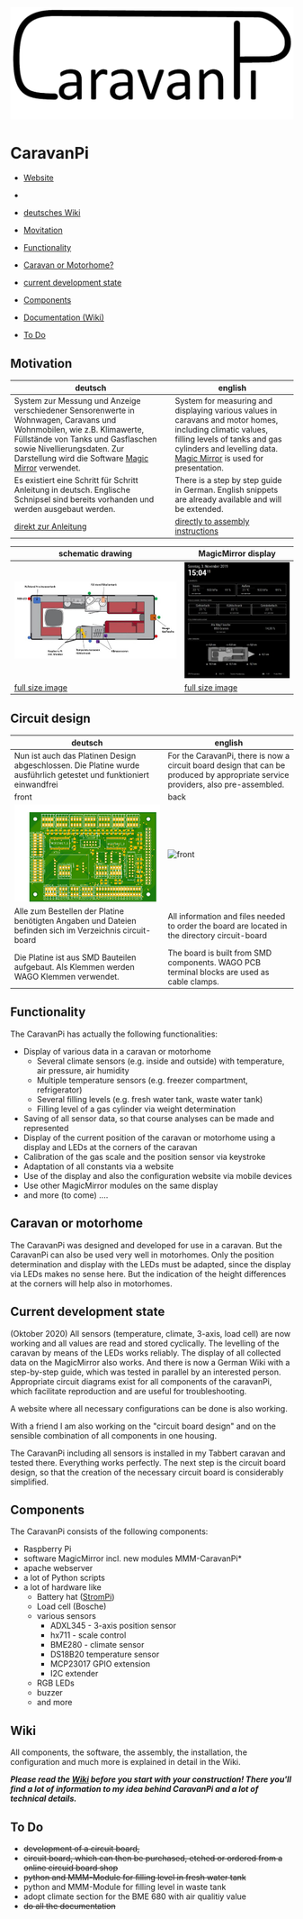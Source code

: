 ![CaraavanPiLogo](https://github.com/spitzlbergerj/CaravanPi/raw/master/images/CaravanPi-Logo.png)  
# CaravanPi

- [Website](https://www.CaravanPi.de)
- 
- [deutsches Wiki](https://github.com/spitzlbergerj/CaravanPi/wiki/Home/)

- [Movitation](#motivation)
- [Functionality](#functionality)
- [Caravan or Motorhome?](#caravan-or-motorhome)
- [current development state](#current-development-state)
- [Components](#components)
- [Documentation (Wiki)](#wiki)
- [To Do](#to-do)


## Motivation

deutsch | english
----- | -----
System zur Messung und Anzeige verschiedener Sensorenwerte in Wohnwagen, Caravans und Wohnmobilen, wie z.B. Klimawerte, Füllstände von Tanks und Gasflaschen sowie Nivellierungsdaten. Zur Darstellung wird die Software <a href="https://magicmirror.builders/">Magic Mirror</a> verwendet. | System for measuring and displaying various values in caravans and motor homes, including climatic values, filling levels of tanks and gas cylinders and levelling data. <a href="https://magicmirror.builders/">Magic Mirror</a> is used for presentation.
Es existiert eine Schritt für Schritt Anleitung in deutsch. Englische Schnipsel sind bereits vorhanden und werden ausgebaut werden.|There is a step by step guide in German. English snippets are already available and will be extended.
[direkt zur Anleitung](https://github.com/spitzlbergerj/CaravanPi/wiki/Home/)|[directly to assembly instructions](https://github.com/spitzlbergerj/CaravanPi/wiki/Wiki-Home-english)

schematic drawing | MagicMirror display
----- | -----
![schema](https://github.com/spitzlbergerj/CaravanPi/raw/master/images/CaravanPi-320.jpg) | ![MagicMirror](https://github.com/spitzlbergerj/CaravanPi/raw/master/images/CaravanPi-MagicMirror-320.jpg)
[full size image](https://github.com/spitzlbergerj/CaravanPi/raw/master/images/CaravanPi.jpg) | [full size image](https://github.com/spitzlbergerj/CaravanPi/raw/master/images/CaravanPi-MagicMirror.jpg) 

## Circuit design
deutsch | english
----- | -----
Nun ist auch das Platinen Design abgeschlossen. Die Platine wurde ausführlich getestet und funktioniert einwandfrei | For the CaravanPi, there is now a circuit board design that can be produced by appropriate service providers, also pre-assembled. 
front | back
![front](https://github.com/spitzlbergerj/CaravanPi/raw/master/images/doku/CaravanPi-Platine-Vorderseite.png) | ![front](https://github.com/spitzlbergerj/CaravanPi/raw/master/images/doku/CaravanPi-Platine-Rückseite.png) 
Alle zum Bestellen der Platine benötigten Angaben und Dateien befinden sich im Verzeichnis circuit-board | All information and files needed to order the board are located in the directory circuit-board
Die Platine ist aus SMD Bauteilen aufgebaut. Als Klemmen werden WAGO Klemmen verwendet. | The board is built from SMD components. WAGO PCB terminal blocks are used as cable clamps.


## Functionality
The CaravanPi has actually the following functionalities:
- Display of various data in a caravan or motorhome
  - Several climate sensors (e.g. inside and outside) with temperature, air pressure, air humidity
  - Multiple temperature sensors (e.g. freezer compartment, refrigerator)
  - Several filling levels (e.g. fresh water tank, waste water tank)
  - Filling level of a gas cylinder via weight determination
- Saving of all sensor data, so that course analyses can be made and represented
- Display of the current position of the caravan or motorhome using a display and LEDs at the corners of the caravan
- Calibration of the gas scale and the position sensor via keystroke
- Adaptation of all constants via a website 
- Use of the display and also the configuration website via mobile devices
- Use other MagicMirror modules on the same display
- and more (to come) ....

## Caravan or motorhome

The CaravanPi was designed and developed for use in a caravan. But the CaravanPi can also be used very well in motorhomes. Only the position determination and display with the LEDs must be adapted, since the display via LEDs makes no sense here. But the indication of the height differences at the corners will help also in motorhomes.

## Current development state

(Oktober 2020)
All sensors (temperature, climate, 3-axis, load cell) are now working and all values are read and stored cyclically. The levelling of the caravan by means of the LEDs works reliably. The display of all collected data on the MagicMirror also works. And there is now a German Wiki with a step-by-step guide, which was tested in parallel by an interested person. Appropriate circuit diagrams exist for all components of the caravanPi, which facilitate reproduction and are useful for troubleshooting. 

A website where all necessary configurations can be done is also working.

With a friend I am also working on the "circuit board design" and on the sensible combination of all components in one housing.

The CaravanPi including all sensors is installed in my Tabbert caravan and tested there. Everything works perfectly. The next step is the circuit board design, so that the creation of the necessary circuit board is considerably simplified.

## Components 

The CaravanPi consists of the following components:
- Raspberry Pi
- software MagicMirror incl. new modules MMM-CaravanPi*
- apache webserver
- a lot of Python scripts
- a lot of hardware like 
  - Battery hat ([StromPi](https://strompi.joy-it.net/))
  - Load cell (Bosche)
  - various sensors
    - ADXL345 - 3-axis position sensor
    - hx711 - scale control
    - BME280 - climate sensor
    - DS18B20 temperature sensor
    - MCP23017 GPIO extension
    - I2C extender
  - RGB LEDs
  - buzzer
  - and more

## Wiki

All components, the software, the assembly, the installation, the configuration and much more is explained in detail in the Wiki.

***Please read the [Wiki](https://github.com/spitzlbergerj/CaravanPi/wiki) before you start with your construction! There you'll find a lot of information to my idea behind CaravanPi and a lot of technical details.***

## To Do
- ~~development of a circuit board,~~
- ~~circuit board, which can then be purchased, etched or ordered from a online circuid board shop~~
- ~~python and MMM-Module for filling level in fresh water tank~~
- python and MMM-Module for filling level in waste tank
- adopt climate section for the BME 680 with air qualitiy value
- ~~do all the documentation~~
